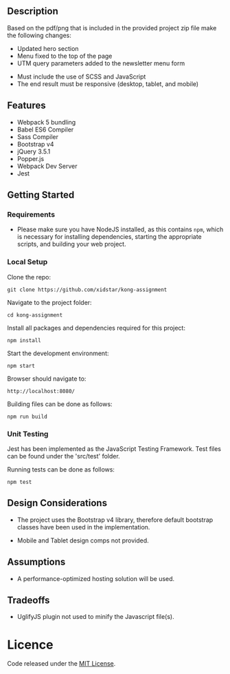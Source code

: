 
## Description
Based on the pdf/png that is included in the provided project zip file make the following changes:
  - Updated hero section
  - Menu fixed to the top of the page
  - UTM query parameters added to the newsletter menu form
* Must include the use of SCSS and JavaScript
* The end result must be responsive (desktop, tablet, and mobile)

## Features
- Webpack 5 bundling
- Babel ES6 Compiler
- Sass Compiler
- Bootstrap v4
- jQuery 3.5.1
- Popper.js 
- Webpack Dev Server
- Jest


## Getting Started

### Requirements
* Please make sure you have NodeJS installed, as this contains `npm`, which is necessary
for installing dependencies, starting the appropriate scripts, and building your web project.

### Local Setup
Clone the repo:

    git clone https://github.com/xidstar/kong-assignment
    
Navigate to the project folder:

    cd kong-assignment

Install all packages and dependencies required for this project:

    npm install
    
Start the development environment:

    npm start
 
Browser should navigate to: 

    http://localhost:8080/ 
    
Building files can be done as follows:

    npm run build

### Unit Testing
Jest has been implemented as the JavaScript Testing Framework. Test files can be found under the 'src/test' folder.

Running tests can be done as follows:

    npm test

## Design Considerations

* The project uses the Bootstrap v4 library, therefore default bootstrap classes have been used in the implementation.

* Mobile and Tablet design comps not provided.


## Assumptions
* A performance-optimized hosting solution will be used.


## Tradeoffs
* UglifyJS plugin not used to minify the Javascript file(s). 

# Licence
Code released under the [MIT License](LICENSE.md).
